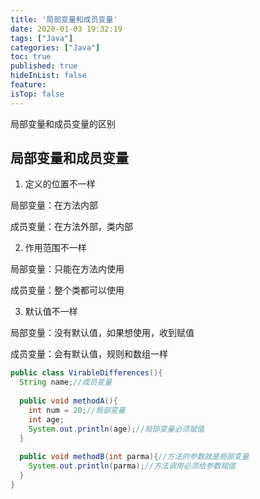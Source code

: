 ```yaml
---
title: '局部变量和成员变量'
date: 2020-01-03 19:32:19
tags: ["Java"]
categories: ["Java"]
toc: true
published: true
hideInList: false
feature: 
isTop: false
---
```

局部变量和成员变量的区别

<!-- more -->

## 局部变量和成员变量

1. 定义的位置不一样

局部变量：在方法内部

成员变量：在方法外部，类内部

2. 作用范围不一样

局部变量：只能在方法内使用

成员变量：整个类都可以使用

3. 默认值不一样

局部变量：没有默认值，如果想使用，收到赋值

成员变量：会有默认值，规则和数组一样



```java
public class VirableDifferences(){
  String name;//成员变量
  
  public void methodA(){
    int num = 20;//局部变量
    int age;
    System.out.println(age);//局部变量必须赋值
  }
  
  public void methodB(int parma){//方法的参数就是局部变量
    System.out.println(parma);//方法调用必须给参数赋值
  }
}
```

